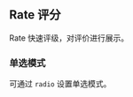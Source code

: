 <div class="demo-header">
<p class="overviewicon">
  <span class="wapi-ui-alert"/>
</p>

## Rate 评分

<nova-uxlink widget-name="Rate"></nova-uxlink>

Rate 快速评级，对评价进行展示。
</div>

### 单选模式

可通过 `radio` 设置单选模式。

<nova-demo-view link="rate/radio-rate"></nova-demo-view>

<br>
